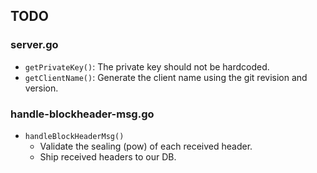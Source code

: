 ## TODO

### server.go

* `getPrivateKey()`: The private key should not be hardcoded.
* `getClientName()`: Generate the client name using the git revision and version.

### handle-blockheader-msg.go

* `handleBlockHeaderMsg()`
  * Validate the sealing (pow) of each received header.
  * Ship received headers to our DB.